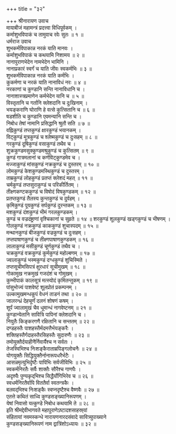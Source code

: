 +++
title = "३२"

+++
श्रीनारायण उवाच  
मायाबीजं महामन्त्रं प्रदत्त्वा विधिपूर्वकम् ।  
कर्माशुभविपाकं च तामुवाच रवेः सुतः ॥ १ ॥  
धर्मराज उवाच  
शुभकर्मविपाकान्न नरकं याति मानवः ।  
कर्माशुभविपाकं च कथयामि निशामय ॥ २ ॥  
नानापुराणभेदेन नामभेदेन भामिनि ।  
नानाप्रकारं स्वर्गं च याति जीवः स्वकर्मभिः ॥ ३ ॥  
शुभकर्मविपाकान्न नरकं याति कर्मभिः ।  
कुकर्मणा च नरकं याति नानाविधं नरः ॥ ४ ॥  
नरकाणां च कुण्डानि सन्ति नानाविधानि च ।  
नानाशास्त्रप्रमाणेन कर्मभेदेन यानि च ॥ ५ ॥  
विस्तृतानि च गर्तानि क्लेशदानि च दुःखिनाम् ।  
भयङ्‌कराणि घोराणि हे वत्से कुत्सितानि च ॥ ६ ॥  
षडशीति च कुण्डानि एवमन्यानि सन्ति च ।  
निबोध तेषां नामानि प्रसिद्धानि श्रुतौ सति ॥ ७ ॥  
वह्निकुण्डं तप्तकुण्डं क्षारकुण्डं भयानकम् ।  
विट्कुण्डं मूत्रकुण्डं च श्लेष्मकुण्डं च दुःसहम् ॥ ८ ॥  
गरकुण्डं दूषिकुण्डं वसाकुण्डं तथैव च ।  
शुक्रकुण्डमसुक्कुण्डमश्रुकुण्डं च कुत्सितम् ॥ ९ ॥  
कुण्डं गात्रमलानां च कर्णविट्कुण्डमेव च ।  
मज्जाकुण्डं मांसकुण्डं नक्रकुण्डं च दुस्तरम् ॥ १० ॥  
लोमकुण्डं केशकुण्डमस्थिकुण्डं च दुस्तरम् ।  
ताम्रकुण्डं लोहकुण्डं प्रतप्तं क्लेशदं महत् ॥ ११ ॥  
चर्मकुण्डं तप्तसुराकुण्डं च परिकीर्तितम् ।  
तीक्ष्णकण्टककुण्डं च विषोदं विषकुण्डकम् ॥ १२ ॥  
प्रतप्तकुण्डं तैलस्य कुन्तकुण्डं च दुर्वहम् ।  
कृमिकुण्डं पूयकुण्डं सर्पकुण्डं दुरन्तकम् ॥ १३ ॥  
मशकुण्डं दंशकुण्डं भीमं गरलकुण्डकम् ।  
कुण्डं च वज्रदंष्ट्राणां वृश्चिकानां च सुव्रते ॥ १४ ॥
शरकुण्डं शूलकुण्डं खड्गकुण्डं च भीषणम् ।  
गोलकुण्डं नक्रकुण्डं काककुण्डं शुचास्पदम् ॥ १५ ॥  
मन्थानकुण्डं बीजकुण्डं वज्रकुण्डं च दुःसहम् ।  
तप्तपाषाणकुण्डं च तीक्ष्णपाषाणकुण्डकम् ॥ १६ ॥  
लालाकुण्डं मसीकुण्डं चूर्णकुण्डं तथैव च ।  
चक्रकुण्डं वक्रकुण्डं कूर्मकुण्डं महोल्बणम् ॥ १७ ॥  
ज्वालाकुण्डं भस्मकुण्डं दग्धकुण्डं शुचिस्मिते ।  
तप्तसूचीमसिपत्रं क्षुरधारं सूचीमुखम् ॥ १८ ॥  
गोकामुख नक्रमुखं गजदंशं च गोमुखम् ।  
कुम्भीपाकं कालसूत्रं मत्स्योदं कृमितन्तुकम् ॥ १९ ॥  
पांसुभोज्यं पाशवेष्टं शूलप्रोतं प्रकम्पनम् ।  
उल्कामुखमन्धकूपं वेधनं ताडनं तथा ॥ २० ॥  
जालरन्ध्रं देहचूर्णं दलनं शोषणं कषम् ।  
शूर्पं ज्वालामुखं चैव धूमान्धं नागवेष्टनम् ॥ २१ ॥  
कुण्डान्येतानि सावित्रि पापिनां क्लेशदानि च ।  
नियुतैः किङ्‌करगणै रक्षितानि च सन्ततम् ॥ २२ ॥  
दण्डहस्तैः पाशहस्तैर्मदमत्तैर्भयङ्‌करैः ।  
शक्तिहस्तैर्गदाहस्तैरसिहस्तैः सुदारुणैः ॥ २३ ॥  
तमोयुक्तैर्दयाहीनैर्निवार्यैश्च न सर्वतः ।  
तेजस्विभिश्च निःशङ्‌कैराताम्रपिङ्‌गलोचनैः ॥ २४ ॥  
योगयुक्तैः सिद्धियुक्तैर्नानारूपधरैर्भटैः ।  
आसन्नमृत्युभिर्दृष्टैः पापिभिः सर्वजीविभिः ॥ २५ ॥  
स्वकर्मनिरतैः सर्वैः शाक्तैः सौरैश्च गाणपैः ।  
अदृश्यैः पुण्यकृद्‌भिश्च सिद्धैर्योगिभिरेव च ॥ २६ ॥  
स्वधर्मनिरतैर्वापि विततैर्वा स्वतन्त्रकैः ।  
बलवद्‌भिश्च निःशङ्‌कैः स्वप्नदृष्टैश्च वैष्णवैः ॥ २७ ॥  
एतत्ते कथितं साध्वि कुण्डसङ्ख्यानिरूपणम् ।  
येषां निवासो यत्कुण्डे निबोध कथयामि ते ॥ २८ ॥  
इति श्रीमद्देवीभागवते महापुराणेऽष्टादशसाहस्र्यां  
संहितायां नवमस्कन्धे नारायणनारदसंवादे सावित्र्युपाख्याने  
कुण्डसङ्ख्यानिरूपणं नाम द्वात्रिंशोऽध्यायः ॥ ३२ ॥
